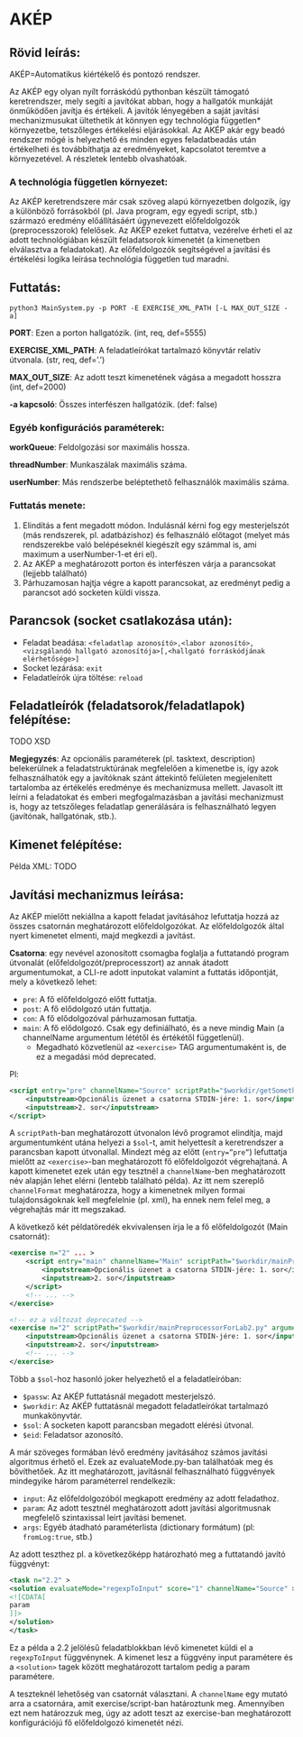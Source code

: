 # AKÉP

## Rövid leírás:
AKÉP=Automatikus kiértékelő és pontozó rendszer.

Az AKÉP egy olyan nyílt forráskódú pythonban készült támogató keretrendszer, mely segíti a javítókat abban, hogy a hallgatók munkáját önműködően javítja és értékeli. A javítók lényegében a saját javítási mechanizmusukat ültethetik át könnyen egy technológia független\* környezetbe, tetszőleges értékelési eljárásokkal. Az AKÉP akár egy beadó rendszer mögé is helyezhető és minden egyes feladatbeadás után értékelheti és továbbíthatja az eredményeket, kapcsolatot teremtve a környezetével. A részletek lentebb olvashatóak.

### A technológia független környezet:
Az AKÉP keretrendszere már csak szöveg alapú környezetben dolgozik, így a különböző forrásokból (pl. Java program, egy egyedi script, stb.) származó eredmény előállításáért úgynevezett előfeldolgozók \(preprocesszorok\) felelősek. Az AKÉP ezeket futtatva, vezérelve érheti el az adott technológiában készült feladatsorok kimenetét \(a kimenetben elválasztva a feladatokat\). Az előfeldolgozók segítségével a javítási és értékelési logika leírása technológia független tud maradni.

## Futtatás:

```shell
python3 MainSystem.py -p PORT -E EXERCISE_XML_PATH [-L MAX_OUT_SIZE -a]
```

**PORT**: Ezen a porton hallgatózik. \(int, req, def=5555\)

**EXERCISE_XML_PATH**: A feladatleírókat tartalmazó könyvtár relatív útvonala. \(str, req, def=’.’\)

**MAX_OUT_SIZE**: Az adott teszt kimenetének vágása a megadott hosszra \(int, def=2000\)

**-a kapcsoló**: Összes interfészen hallgatózik. \(def: false\)

### Egyéb konfigurációs paraméterek:
**workQueue**: Feldolgozási sor maximális hossza.

**threadNumber**: Munkaszálak maximális száma.

**userNumber**: Más rendszerbe beléptethető felhasználók maximális száma.

### Futtatás menete:
1.	Elindítás a fent megadott módon. Indulásnál kérni fog egy mesterjelszót (más rendszerek, pl. adatbázishoz) és felhasználó előtagot (melyet más rendszerekbe való belépéseknél kiegészít egy számmal is, ami maximum a userNumber-1-et éri el).
2.	Az AKÉP a meghatározott porton és interfészen várja a parancsokat (lejjebb található)
3.	Párhuzamosan hajtja végre a kapott parancsokat, az eredményt pedig a parancsot adó socketen küldi vissza.

## Parancsok (socket csatlakozása után):
-	Feladat beadása:
	`<feladatlap azonosító>,<labor azonosító>,<vizsgálandó hallgató azonosítója>[,<hallgató forráskódjának elérhetősége>]`
-	Socket lezárása: `exit`
-	Feladatleírók újra töltése: `reload`

## Feladatleírók (feladatsorok/feladatlapok) felépítése:
TODO XSD

**Megjegyzés**: Az opcionális paraméterek (pl. tasktext, description) belekerülnek a feladatstruktúrának megfelelően a kimenetbe is, így azok felhasználhatók egy a javítóknak szánt áttekintő felületen megjelenített tartalomba az értékelés eredménye és mechanizmusa mellett. Javasolt itt leírni a feladatokat és emberi megfogalmazásban a javítási mechanizmust is, hogy az tetszőleges feladatlap generálására is felhasználható legyen (javítónak, hallgatónak, stb.).

## Kimenet felépítése:
Példa XML: TODO

## Javítási mechanizmus leírása:
Az AKÉP mielőtt nekiállna a kapott feladat javításához lefuttatja hozzá az összes csatornán meghatározott előfeldolgozókat. Az előfeldolgozók által nyert kimenetet elmenti, majd megkezdi a javítást. 

**Csatorna**: egy nevével azonosított csomagba foglalja a futtatandó program útvonalát (előfeldolgozót/preprocesszort) az annak átadott argumentumokat, a CLI-re adott inputokat valamint a futtatás időpontját, mely a következő lehet:
-	`pre`: A fő előfeldolgozó előtt futtatja.
-	`post`: A fő elődolgozó után futtatja.
-	`con`: A fő elődolgozóval párhuzamosan futtatja.
-	`main`: A fő elődolgozó. Csak egy definiálható, és a neve mindig Main (a channelName argumentum lététől és értékétől függetlenül).
	- Megadható közvetlenül az `<exercise>` TAG argumentumaként is, de ez a megadási mód deprecated.

Pl:
```xml
<script entry="pre" channelName="Source" scriptPath="$workdir/getSomething.py" arguments="-E=$sol">
	<inputstream>Opcionális üzenet a csatorna STDIN-jére: 1. sor</inputstream>
	<inputstream>2. sor</inputstream>
</script>
```

A `scriptPath`-ban meghatározott útvonalon lévő programot elindítja, majd argumentumként utána helyezi a `$sol`-t, amit helyettesít a keretrendszer a parancsban kapott útvonallal. Mindezt még az előtt (`entry=”pre”`) lefuttatja mielőtt az `<exercise>`-ban meghatározott fő előfeldolgozót végrehajtaná. A kapott kimenetet ezek után egy tesztnél a `channelName`-ben meghatározott név alapján lehet elérni (lentebb található példa). Az itt nem szereplő `channelFormat` meghatározza, hogy a kimenetnek milyen formai tulajdonságoknak kell megfelelnie (pl. xml), ha ennek nem felel meg, a végrehajtás már itt megszakad.

A következő két példatöredék ekvivalensen írja le a fő előfeldolgozót (Main csatornát):
```xml
<exercise n="2" ... >
	<script entry="main" channelName="Main" scriptPath="$workdir/mainPreprocessorForLab2.py" arguments="-E=$sol">
		<inputstream>Opcionális üzenet a csatorna STDIN-jére: 1. sor</inputstream>
		<inputstream>2. sor</inputstream>
	</script>
	<!-- ... -->
</exercise>

<!-- ez a változat deprecated -->
<exercise n="2" scriptPath="$workdir/mainPreprocessorForLab2.py" arguments="-E=$sol">
	<inputstream>Opcionális üzenet a csatorna STDIN-jére: 1. sor</inputstream>
	<inputstream>2. sor</inputstream>
	<!-- ... -->
</exercise>
```

Több a `$sol`-hoz hasonló joker helyezhető el a feladatleíróban:
-	`$passw`: Az AKÉP futtatásnál megadott mesterjelszó.
-	`$workdir`: Az AKÉP futtatásnál megadott feladatleírókat tartalmazó munkakönyvtár.
-	`$sol`: A socketen kapott parancsban megadott elérési útvonal.
-	`$eid`: Feladatsor azonosító.

A már szöveges formában lévő eredmény javításához számos javítási algoritmus érhető el. Ezek az evaluateMode.py-ban találhatóak meg és bővíthetőek. Az itt meghatározott, javításnál felhasználható függvények mindegyike három paraméterrel rendelkezik:
-	`input`: Az előfeldolgozóból megkapott eredmény az adott feladathoz.
-	`param`: Az adott tesztnél meghatározott adott javítási algoritmusnak megfelelő szintaxissal leírt javítási bemenet.
-	`args`: Egyéb átadható paraméterlista (dictionary formátum) (pl: `fromLog:true`, stb.)

Az adott teszthez pl. a következőképp határozható meg a futtatandó javító függvényt:
```xml
<task n="2.2" >
<solution evaluateMode="regexpToInput" score="1" channelName="Source" >
<![CDATA[
param
]]>
</solution>
</task>
```

Ez a példa a 2.2 jelölésű feladatblokkban lévő kimenetet küldi el a `regexpToInput` függvénynek. A kimenet lesz a függvény input paramétere és a `<solution>` tagek között meghatározott tartalom pedig a param paramétere.

A teszteknél lehetőség van csatornát választani. A `channelName` egy mutató arra a csatornára, amit exercise/script-ban határoztunk meg. Amennyiben ezt nem határozzuk meg, úgy az adott teszt az exercise-ban meghatározott konfigurációjú fő előfeldolgozó kimenetét nézi.
